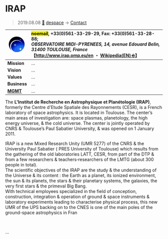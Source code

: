 # IRAP
> 2019.08.08 [🚀](../../index/index.md) [despace](../index.md) → [Contact](../contact.md)

|[![](../f/con/i/irap_logo1_thumb.jpg)](../f/con/i/irap_logo1.png)|<mark>noemail</mark>, +33(0)561-33-29-29, Fax: +33(0)561-33-28-88;<br> *OBSERVATOIRE MIDI-PYRENEES, 14, avenue Edouard Belin, 31400 TOULOUSE, France*<br> 【<http://www.irap.omp.eu/en> ・ [Wikipedia(EN) ⎆](https://en.wikipedia.org/wiki/L'Institut_de_Recherche_en_Astrophysique_et_Planétologie)】|
|:--|:--|
|**Mission**|…|
|**Vision**|…|
|**Values**|…|
|**Business**|…|
|**[MGMT](../mgmt.md)**|…|

The **L'Institut de Recherche en Astrophysique et Planétologie (IRAP)**, formerly the Centre d'Etude Spatiale des Rayonnements (CESR), is a French laboratory of space astrophysics. It is located in Toulouse. The center’s main areas of investigation are: space plasmas, planetology, the high energy universe, & the cold universe. The center is jointly operated by CNRS & Toulouse’s Paul Sabatier University, & was opened on 1 January 2011.

IRAP is a new Mixed Research Unity (UMR 5277) of the  CNRS & the  University Paul Sabatier  ( PRES University of Toulouse) which results from the gathering of the old laboratories  LATT, CESR, from part of the DTP & from a few researchers & teachers‑researchers of the LMTG (about 300 people in total).  
The scientific objectives of the IRAP are the study & the understanding of the Universe & its content : the Earth as a planet, its ionized environment, the sun & its planets, the stars & their planetary systems, the galaxies, the very first stars & the primeval Big Bang.  
With technical employees specialized in the field of conception, construction, integration & operation of ground & space instruments & laboratory experiments leading to characterise physical process, this new UMR of the  UPS backing on to the CNES is one of the main poles of the ground-space astrophysics in Fran


<p style="page-break-after:always"> </p>

…

